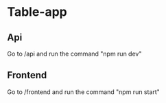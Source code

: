# Table-app

## Api
Go to /api and run the command "npm run dev"

## Frontend
Go to /frontend and run the command "npm run start"
